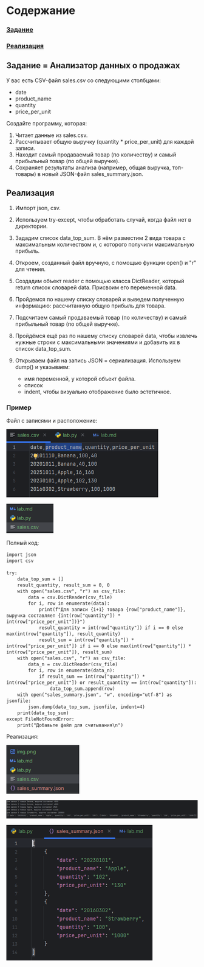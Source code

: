 # Содержание
### [Задание](#title0)
### [Реализация](#title1)

## <a id="title0">Задание = Анализатор данных о продажах</a>

У вас есть CSV-файл sales.csv со следующими столбцами: 
* date 
* product_name
* quantity 
* price_per_unit 

Создайте программу, которая:
1. Читает данные из sales.csv. 
2. Рассчитывает общую выручку (quantity * price_per_unit) для каждой записи.
3. Находит самый продаваемый товар (по количеству) и самый прибыльный товар 
(по общей выручке).
4. Сохраняет результаты анализа (например, общая выручка, топ-товары) в новый JSON-файл sales_summary.json.

## <a id="title0">Реализация</a>

1. Импорт json, csv.

2. Используем try-except, чтобы обработать случай, когда файл нет в директории.

3. Зададим список data_top_sum. В нём разместим 2 вида товара с максимальным количеством и, с которого получили максимальную прибыль.

4. Откроем, созданный файл вручную, с помощью функции open() и "r" для чтения.

5. Создадим объект reader с помощью класса DictReader, который return список словарей data. Присвоим его переменной data.

6. Пройдемся по нашему списку словарей и выведем полученную информацию: рассчитанную общую прибыль для товара.

7. Подсчитаем самый продаваемый товар (по количеству) и самый прибыльный товар (по общей выручке).

8. Пройдёмся ещё раз по нашему списку словарей data, чтобы извлечь нужные строки с максимальными значениями и добавить их в список data_top_sum.

9. Открываем файл на запись JSON = сериализация. Используем dump() и указываем:

    * имя переменной, у которой объект файла.
    * список
    * indent, чтобы визуально отображение было эстетичное.

### Пример

Файл с записями и расположение:

![img.png](img.png)

![img_2.png](img_2.png)

Полный код:
```
import json
import csv

try:
    data_top_sum = []
    result_quantity, result_sum = 0, 0
    with open("sales.csv", "r") as csv_file:
        data = csv.DictReader(csv_file)
        for i, row in enumerate(data):
            print(f"Для записи {i+1} товара {row["product_name"]}, выручка составляет {int(row["quantity"]) * int(row["price_per_unit"])}")
            result_quantity = int(row["quantity"]) if i == 0 else max(int(row["quantity"]), result_quantity)
            result_sum = int(row["quantity"]) * int(row["price_per_unit"]) if i == 0 else max(int(row["quantity"]) * int(row["price_per_unit"]), result_sum)
    with open("sales.csv", "r") as csv_file:
        data_n = csv.DictReader(csv_file)
        for i, row in enumerate(data_n):
            if result_sum == int(row["quantity"]) * int(row["price_per_unit"]) or result_quantity == int(row["quantity"]):
                data_top_sum.append(row)
    with open("sales_summary.json", "w", encoding="utf-8") as jsonfile:
        json.dump(data_top_sum, jsonfile, indent=4)
    print(data_top_sum)
except FileNotFoundError:
    print("Добавьте файл для считывания\n")
```
Реализация:

![img_1.png](img_1.png)

![img_3.png](img_3.png)

![img_4.png](img_4.png)